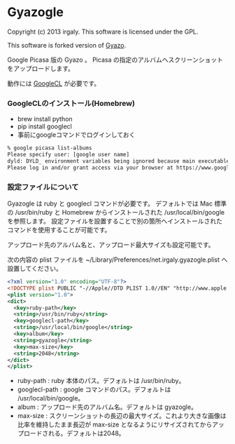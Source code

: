 # Gyazogle

Copyright (c) 2013 irgaly.
This software is licensed under the GPL.

This software is forked version of [Gyazo](https://github.com/gyazo/Gyazo).

Google Picasa 版の Gyazo 。 Picasa の指定のアルバムへスクリーンショットをアップロードします。

動作には [GoogleCL](https://code.google.com/p/googlecl/) が必要です。

### GoogleCLのインストール(Homebrew)

* brew install python
* pip install googlecl
* 事前にgoogleコマンドでログインしておく

```bash
% google picasa list-albums
Please specify user: [google user name]
dyld: DYLD_ environment variables being ignored because main executable (/usr/bin/osascript) is code signed with entitlements
Please log in and/or grant access via your browser at https://www.google.com/accounts/OAuthAuthorizeToken?oauth_token=.......&hd=default then hit enter. [Enter]
```

### 設定ファイルについて

Gyazogle は ruby と googlecl コマンドが必要です。
デフォルトでは Mac 標準の /usr/bin/ruby と Homebrew からインストールされた /usr/local/bin/google を参照します。
設定ファイルを設置することで別の箇所へインストールされたコマンドを使用することが可能です。

アップロード先のアルバム名と、アップロード最大サイズも設定可能です。

次の内容の plist ファイルを ~/Library/Preferences/net.irgaly.gyazogle.plist へ設置してください。

```xml
<?xml version="1.0" encoding="UTF-8"?>
<!DOCTYPE plist PUBLIC "-//Apple//DTD PLIST 1.0//EN" "http://www.apple.com/DTDs/PropertyList-1.0.dtd">
<plist version="1.0">
<dict>
  <key>ruby-path</key>
  <string>/usr/bin/ruby</string>
  <key>googlecl-path</key>
  <string>/usr/local/bin/google</string>
  <key>album</key>
  <string>gyazogle</string>
  <key>max-size</key>
  <string>2048</string>
</dict>
</plist>
```

* ruby-path : ruby 本体のパス。デフォルトは /usr/bin/ruby。
* googlecl-path : google コマンドのパス。デフォルトは /usr/local/bin/google。
* album : アップロード先のアルバム名。デフォルトは gyazogle。
* max-size : スクリーンショットの長辺の最大サイズ。これより大きな画像は比率を維持したまま長辺が max-size となるようにリサイズされてからアップロードされる。デフォルトは2048。

